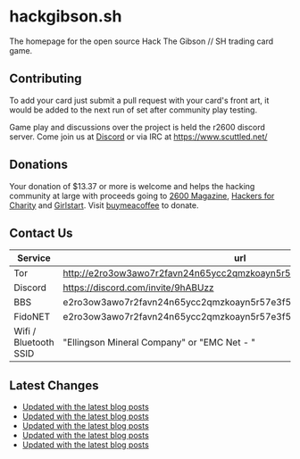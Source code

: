 # hackgibson.sh
The homepage for the open source Hack The Gibson // SH trading card game.


## Contributing

To add your card just submit a pull request with your card's front art, it would be added to the next run of set after community play testing.

Game play and discussions over the project is held the r2600 discord server. Come join us at [Discord](https://discord.com/invite/9hABUzz) or via IRC at https://www.scuttled.net/


## Donations

Your donation of $13.37 or more is welcome and helps the hacking community at large with proceeds going to [2600 Magazine](https://2600.com/), [Hackers for Charity](https://hackersforcharity.org) and [Girlstart](https://girlstart.org).  Visit [buymeacoffee](https://www.buymeacoffee.com/hackgibson.sh) to donate.


## Contact Us

Service | url
-|-
Tor | http://e2ro3ow3awo7r2favn24n65ycc2qmzkoayn5r57e3f56nvjwdcgg32ad.onion
Discord | https://discord.com/invite/9hABUzz
BBS | e2ro3ow3awo7r2favn24n65ycc2qmzkoayn5r57e3f56nvjwdcgg32ad.onion:23
FidoNET | e2ro3ow3awo7r2favn24n65ycc2qmzkoayn5r57e3f56nvjwdcgg32ad.onion:24554
Wifi / Bluetooth SSID | "Ellingson Mineral Company" or "EMC Net - <fidonet address>"

## Latest Changes
<!-- BLOG-POST-LIST:START -->
- [Updated with the latest blog posts](https://github.com/DFW2600/hackgibson.sh/commit/bacba0c7b5f8fa0fce13e74869492a8d2ab04f46)
- [Updated with the latest blog posts](https://github.com/DFW2600/hackgibson.sh/commit/8060da3a00737dfd75706dffabab414ba30ac08f)
- [Updated with the latest blog posts](https://github.com/DFW2600/hackgibson.sh/commit/956caee9a273ce316437dca2919acba01308b1a4)
- [Updated with the latest blog posts](https://github.com/DFW2600/hackgibson.sh/commit/d02c40a912b77221dd43d174ac29876aa7276a4e)
- [Updated with the latest blog posts](https://github.com/DFW2600/hackgibson.sh/commit/ffb20e09af68349a51e8b571bb24f9410364c4e9)
<!-- BLOG-POST-LIST:END -->
